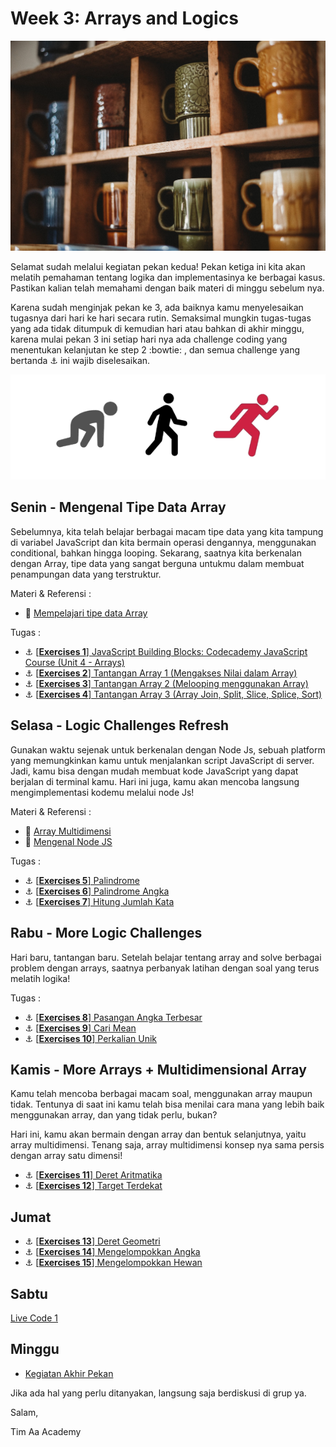 # Week 3: Arrays and Logics

![Header](./week-3/assets/header-w3.jpg)

Selamat sudah melalui kegiatan pekan kedua! Pekan ketiga ini kita akan melatih pemahaman tentang logika dan implementasinya ke berbagai kasus. Pastikan kalian telah memahami dengan baik materi di minggu sebelum nya.

Karena sudah menginjak pekan ke 3, ada baiknya kamu menyelesaikan tugasnya dari hari ke hari secara rutin. Semaksimal mungkin tugas-tugas yang ada tidak ditumpuk di kemudian hari atau bahkan di akhir minggu, karena mulai pekan 3 ini setiap hari nya ada challenge coding yang menentukan kelanjutan ke step 2 :bowtie: , dan semua challenge yang bertanda :anchor: ini wajib diselesaikan.

![Let's start!](./week-3/assets/start.png)

## Senin - Mengenal Tipe Data Array

Sebelumnya, kita telah belajar berbagai macam tipe data yang kita tampung di variabel JavaScript dan kita bermain operasi dengannya, menggunakan conditional, bahkan hingga looping. Sekarang, saatnya kita berkenalan dengan Array, tipe data yang sangat berguna untukmu dalam membuat penampungan data yang terstruktur.

Materi & Referensi :

- :notebook_with_decorative_cover: [Mempelajari tipe data Array](./week-3/learn/js-array.md)

Tugas :

- :anchor:
[[**Exercises 1**] JavaScript Building Blocks: Codecademy JavaScript Course (Unit 4 - Arrays)](https://www.codecademy.com/learn/learn-javascript)
- :anchor:
[[**Exercises 2**] Tantangan Array 1 (Mengakses Nilai dalam Array)](./week-3/challenge/anchor-akses-array.md)
- :anchor:
[[**Exercises 3**] Tantangan Array 2 (Melooping menggunakan Array)](./week-3/challenge/anchor-loop-array.md)
- :anchor:
[[**Exercises 4**] Tantangan Array 3 (Array Join, Split, Slice, Splice, Sort)](./week-3/challenge/anchor-mixed-array.md)

## Selasa - Logic Challenges Refresh

Gunakan waktu sejenak untuk berkenalan dengan Node Js,
sebuah platform yang memungkinkan kamu untuk menjalankan script JavaScript di server. Jadi, kamu bisa dengan mudah membuat kode JavaScript yang dapat berjalan di terminal kamu. Hari ini juga, kamu akan mencoba langsung mengimplementasi kodemu melalui node Js!

Materi & Referensi :
- :notebook_with_decorative_cover: [Array Multidimensi](./week-3/learn/array-multidimensi.md)
- :notebook_with_decorative_cover:
[Mengenal Node JS](./week-3/learn/js-node.md)

Tugas :
- :anchor:
[[**Exercises 5**] Palindrome](./week-3/challenge/challenge-palindrome.md)
- :anchor:
[[**Exercises 6**] Palindrome Angka](./week-3/challenge/challenge-palindrome-angka.md)
- :anchor:
[[**Exercises 7**] Hitung Jumlah Kata](./week-3/challenge/challenge-hitung-jumlah-kata.md)

## Rabu - More Logic Challenges

Hari baru, tantangan baru. Setelah belajar tentang array and solve berbagai problem dengan arrays, saatnya perbanyak latihan dengan soal yang terus melatih logika!

Tugas :
- :anchor:
[[**Exercises 8**] Pasangan Angka Terbesar](./week-3/challenge/challenge-pasangan-terbesar.md)
- :anchor:
[[**Exercises 9**] Cari Mean](./week-3/challenge/challenge-cari-mean.md)
- :anchor:
[[**Exercises 10**] Perkalian Unik](./week-3/challenge/challenge-perkalian-unik.md)


## Kamis - More Arrays + Multidimensional Array

Kamu telah mencoba berbagai macam soal, menggunakan array maupun tidak. Tentunya di saat ini kamu telah bisa menilai cara mana yang lebih baik menggunakan array, dan yang tidak perlu, bukan?

Hari ini, kamu akan bermain dengan array dan bentuk selanjutnya, yaitu array multidimensi. Tenang saja, array multidimensi konsep nya sama persis dengan array satu dimensi!

- :anchor:
[[**Exercises 11**] Deret Aritmatika](./week-3/challenge/challenge-deret-aritmatika.md)
- :anchor:
[[**Exercises 12**] Target Terdekat](./week-3/challenge/challenge-target-terdekat.md)

## Jumat 

- :anchor:
[[**Exercises 13**] Deret Geometri](./week-3/challenge/challenge-deret-geometri.md)
- :anchor:
[[**Exercises 14**] Mengelompokkan Angka](./week-3/challenge/challenge-kelompok-angka.md)
- :anchor:
[[**Exercises 15**] Mengelompokkan Hewan](./week-3/challenge/challenge-kelompok-hewan.md)

## Sabtu 
[Live Code 1](./ujian/live-code-2.md)

## Minggu

- [Kegiatan Akhir Pekan](./week-3/learn/kegiatan-akhir-pekan-3.md)

Jika ada hal yang perlu ditanyakan, langsung saja berdiskusi di grup ya.

Salam,

Tim Aa Academy
